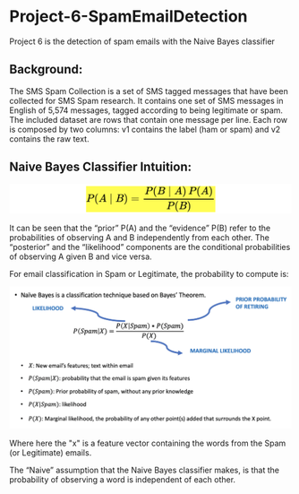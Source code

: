 # Project-6-SpamEmailDetection
Project 6 is the detection of spam emails with the Naive Bayes classifier

## Background:
The SMS Spam Collection is a set of SMS tagged messages that have been collected for SMS Spam research.
It contains one set of SMS messages in English of 5,574 messages, tagged according to being legitimate or spam.
The included dataset are rows that contain one message per line. 
Each row is composed by two columns: v1 contains the label (ham or spam) and v2 contains the raw text.

## Naive Bayes Classifier Intuition:

![Alt Text](https://github.com/ylee9107/Project-6-SpamEmailDetection/blob/master/Images/NaiveBayes%20Formula%202.png)

It can be seen that the “prior” P(A) and the “evidence” P(B) refer to the probabilities of observing A and B independently from each other. The “posterior” and the “likelihood” components are the conditional probabilities of observing A given B and vice versa.

For email classification in Spam or Legitimate, the probability to compute is:

![Alt Text](https://github.com/ylee9107/Project-6-SpamEmailDetection/blob/master/Images/Naive%20Bayes%20Formula%20example.png)

Where here the "x" is a feature vector containing the words from the Spam (or Legitimate) emails.

The “Naive” assumption that the Naive Bayes classifier makes, is that the probability of observing a word is independent of each other. 

